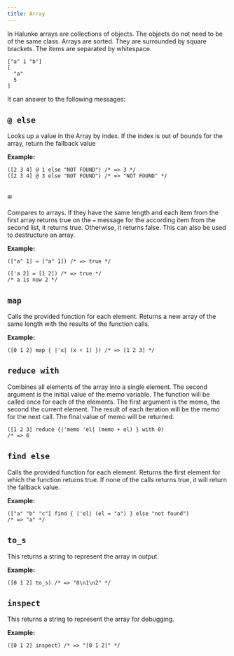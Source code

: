 ```yaml
---
title: Array
---
```


In Halunke arrays are collections of objects. The objects do not
need to be of the same class. Arrays are sorted. They are
surrounded by square brackets. The items are separated by
whitespace.

```
["a" 1 "b"]
[
  "a"
  5
]
```

It can answer to the following messages:

## `@ else`

Looks up a value in the Array by index. If the index is out of
bounds for the array, return the fallback value

**Example:**

```
([2 3 4] @ 1 else "NOT FOUND") /* => 3 */
([2 3 4] @ 3 else "NOT FOUND") /* => "NOT FOUND" */
```

## `=`

Compares to arrays. If they have the same length and each item from
the first array returns true on the `=` message for the according
item from the second list, it returns true. Otherwise, it returns
false. This can also be used to destructure an array.

**Example:**

```
(["a" 1] = ["a" 1]) /* => true */

(['a 2] = [1 2]) /* => true */
/* a is now 2 */
```

## `map`

Calls the provided function for each element. Returns a new array of the same
length with the results of the function calls.

**Example:**

```
([0 1 2] map { |'x| (x + 1) }) /* => [1 2 3] */
```

## `reduce with`

Combines all elements of the array into a single element. The second argument
is the initial value of the memo variable. The function will be called once
for each of the elements. The first argument is the memo, the second the current
element. The result of each iteration will be the memo for the next call.
The final value of memo will be returned.

```
([1 2 3] reduce {|'memo 'el| (memo + el) } with 0)
/* => 6
```

## `find else`

Calls the provided function for each element. Returns the first element for
which the function returns true. If none of the calls returns true, it will
return the fallback value.

**Example:**

```
(["a" "b" "c"] find { |'el| (el = "a") } else "not found")
/* => "a" */
```

## `to_s`

This returns a string to represent the array in output.

**Example:**

```
([0 1 2] to_s) /* => "0\n1\n2" */
```

## `inspect`

This returns a string to represent the array for debugging.

**Example:**

```
([0 1 2] inspect) /* => "[0 1 2]" */
```
